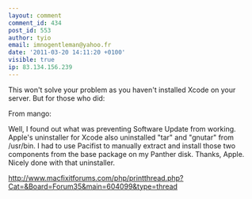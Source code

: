 ```yaml
---
layout: comment
comment_id: 434
post_id: 553
author: tyio
email: imnogentleman@yahoo.fr
date: '2011-03-20 14:11:20 +0100'
visible: true
ip: 83.134.156.239
---
```

This won't solve your problem as you haven't installed Xcode on your server. But for those who did: 

From mango:

Well, I found out what was preventing Software Update from working. Apple's uninstaller for Xcode also uninstalled "tar" and "gnutar" from /usr/bin. I had to use Pacifist to manually extract and install those two components from the base package on my Panther disk. Thanks, Apple. Nicely done with that uninstaller.  

<a href="http://www.macfixitforums.com/php/printthread.php?Cat=&Board=Forum35&main=604099&type=thread" rel="nofollow">http://www.macfixitforums.com/php/printthread.php?Cat=&Board=Forum35&main=604099&type=thread</a>
